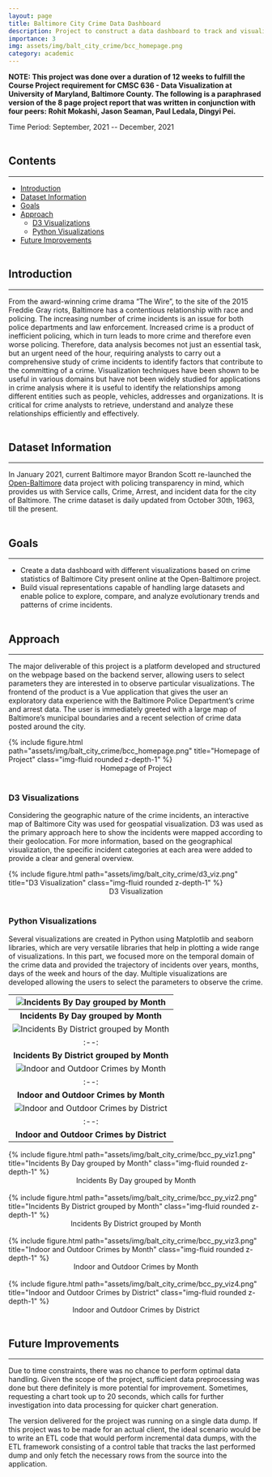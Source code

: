 ```yaml
---
layout: page
title: Baltimore City Crime Data Dashboard
description: Project to construct a data dashboard to track and visualize crime statistics for Baltimore City..
importance: 3
img: assets/img/balt_city_crime/bcc_homepage.png
category: academic
---
```


**NOTE: This project was done over a duration of 12 weeks to fulfill the Course Project requirement for CMSC 636 - Data Visualization at University of Maryland, Baltimore County. The following is a paraphrased version of the 8 page project report that was written in conjunction with four peers: Rohit Mokashi, Jason Seaman, Paul Ledala, Dingyi Pei.**

Time Period: September, 2021 -- December, 2021
<br><br>

## Contents
-----
* [Introduction](#introduction)
* [Dataset Information](#dataset-information)
* [Goals](#goals)
* [Approach](#approach)
  * [D3 Visualizations](#d3-visualizations)
  * [Python Visualizations](#python-visualizations)
* [Future Improvements](#future-improvements)
<br><br>

## Introduction
-----
From the award-winning crime drama “The Wire”, to the site of the 2015 Freddie Gray riots, Baltimore has a contentious relationship with race and policing. The increasing number of crime incidents is an issue for both police departments and law enforcement. Increased crime is a product of inefficient policing, which in turn leads to more crime and therefore even worse policing. Therefore, data analysis becomes not just an essential task, but an urgent need of the hour, requiring analysts to carry out a comprehensive study of crime incidents to identify factors that contribute to the committing of a crime. Visualization techniques have been shown to be useful in various domains but have not been widely studied for applications in crime analysis where it is useful to identify the relationships among different entities such as people, vehicles, addresses and organizations. It is critical for crime analysts to retrieve, understand and analyze these relationships efficiently and effectively.
<br><br>

## Dataset Information
-----
In January 2021, current Baltimore mayor Brandon Scott re-launched the [Open-Baltimore](https://data.baltimorecity.gov/datasets/baltimore::part-1-crime-data-/explore) data project with policing transparency in mind, which provides us with Service calls, Crime, Arrest, and incident data for the city of Baltimore. The crime dataset is daily updated from October 30th, 1963, till the present.
<br><br>

## Goals
-----
* Create a data dashboard with different visualizations based on crime statistics of Baltimore City present online at the Open-Baltimore project.
* Build visual representations capable of handling large datasets and enable police to explore, compare, and analyze evolutionary trends and patterns of crime incidents.
<br><br>

## Approach
-----
The major deliverable of this project is a platform developed and structured on the webpage based on the backend server, allowing users to select parameters they are interested in to observe particular visualizations. The frontend of the product is a Vue application that gives the user an exploratory data experience with the Baltimore Police Department’s crime and arrest data. The user is immediately greeted with a large map of Baltimore’s municipal boundaries and a recent selection of crime data posted around the city.

<div class="row">
	<div class="col-sm mt-3 mt-md-0">
        {% include figure.html path="assets/img/balt_city_crime/bcc_homepage.png" title="Homepage of Project" class="img-fluid rounded z-depth-1" %}
    </div>
</div>
<div class="row">
	<div class="col-sm mt-3 mt-md-0" style="text-align: center;vertical-align: middle;">
        Homepage of Project
    </div>
</div>
<br>

### D3 Visualizations
Considering the geographic nature of the crime incidents, an interactive map of Baltimore City was used for geospatial visualization. D3 was used as the primary approach here to show the incidents were mapped according to their geolocation. For more information, based on the geographical visualization, the specific incident categories at each area were added to provide a clear and general overview.

<div class="row">
	<div class="col-sm mt-3 mt-md-0">
        {% include figure.html path="assets/img/balt_city_crime/d3_viz.png" title="D3 Visualization" class="img-fluid rounded z-depth-1" %}
    </div>
</div>
<div class="row">
	<div class="col-sm mt-3 mt-md-0" style="text-align: center;vertical-align: middle;">
        D3 Visualization
    </div>
</div>
<br>

### Python Visualizations
Several visualizations are created in Python using Matplotlib and seaborn libraries, which are very versatile libraries that help in plotting a wide range of visualizations. In this part, we focused more on the temporal domain of the crime data and provided the trajectory of incidents over years, months, days of the week and hours of the day. Multiple visualizations are developed allowing the users to select the parameters to observe the crime.

| ![Incidents By Day grouped by Month](../images/balt_city_crime/bcc_py_viz1.png "Incidents By Day grouped by Month") |
|:--:|
| **Incidents By Day grouped by Month** |
| ![Incidents By District grouped by Month](../images/balt_city_crime/bcc_py_viz2.png "Incidents By District grouped by Month") |
|:--:|
| **Incidents By District grouped by Month** |
| ![Indoor and Outdoor Crimes by Month](../images/balt_city_crime/bcc_py_viz3.png "Indoor and Outdoor Crimes by Month") |
|:--:|
| **Indoor and Outdoor Crimes by Month** |
| ![Indoor and Outdoor Crimes by District](../images/balt_city_crime/bcc_py_viz4.png "Indoor and Outdoor Crimes by District") |
|:--:|
| **Indoor and Outdoor Crimes by District** |
<div class="row">
	<div class="col-sm mt-3 mt-md-0">
        {% include figure.html path="assets/img/balt_city_crime/bcc_py_viz1.png" title="Incidents By Day grouped by Month" class="img-fluid rounded z-depth-1" %}
    </div>
</div>
<div class="row">
	<div class="col-sm mt-3 mt-md-0" style="text-align: center;vertical-align: middle;">
        Incidents By Day grouped by Month
    </div>
</div>
<br>
<div class="row">
	<div class="col-sm mt-3 mt-md-0">
        {% include figure.html path="assets/img/balt_city_crime/bcc_py_viz2.png" title="Incidents By District grouped by Month" class="img-fluid rounded z-depth-1" %}
    </div>
</div>
<div class="row">
	<div class="col-sm mt-3 mt-md-0" style="text-align: center;vertical-align: middle;">
        Incidents By District grouped by Month
    </div>
</div>
<br>
<div class="row">
	<div class="col-sm mt-3 mt-md-0">
        {% include figure.html path="assets/img/balt_city_crime/bcc_py_viz3.png" title="Indoor and Outdoor Crimes by Month" class="img-fluid rounded z-depth-1" %}
    </div>
</div>
<div class="row">
	<div class="col-sm mt-3 mt-md-0" style="text-align: center;vertical-align: middle;">
        Indoor and Outdoor Crimes by Month
    </div>
</div>
<br>
<div class="row">
	<div class="col-sm mt-3 mt-md-0">
        {% include figure.html path="assets/img/balt_city_crime/bcc_py_viz4.png" title="Indoor and Outdoor Crimes by District" class="img-fluid rounded z-depth-1" %}
    </div>
</div>
<div class="row">
	<div class="col-sm mt-3 mt-md-0" style="text-align: center;vertical-align: middle;">
        Indoor and Outdoor Crimes by District
    </div>
</div>
<br>

## Future Improvements
-----
Due to time constraints, there was no chance to perform optimal data handling. Given the scope of the project, sufficient data preprocessing was done but there definitely is more potential for improvement. Sometimes, requesting a chart took up to 20 seconds, which calls for further investigation into data processing for quicker chart generation.

The version delivered for the project was running on a single data dump. If this project was to be made for an actual client, the ideal scenario would be to write an ETL code that would perform incremental data dumps, with the ETL framework consisting of a control table that tracks the last performed dump and only fetch the necessary rows from the source into the application.
